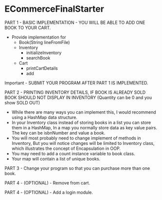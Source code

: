 # ECommerceFinalStarter

PART 1 - BASIC IMPLEMENTATION - YOU WILL BE ABLE TO ADD ONE BOOK TO YOUR CART.
* Provide implementation for
  * Book(String lineFromFile)
  * Inventory
    * initializeInventory
    * searchBook
  * Cart
    * printCartDetails
    * add

Important - SUBMIT YOUR PROGRAM AFTER PART 1 IS IMPLEMENTED.

PART 2 - PRINTING INVENTORY DETAILS, IF BOOK IS ALREADY SOLD BOOK SHOULD NOT DISPLAY IN INVENTORY (Quantity can be 0 and you show SOLD OUT)
  * While there are many ways you can implement this, I would recommend using a HashMap data structure.
  * In your Inventory class instead of storing books in a list you can store them in a HashMap, In a map you normally store data as key value pairs. The key can be isbnNumber and value a book.
  * You will most probably need to change implement of methods in Inventory, But you will notice changes will be limited to Inventory class, which illustrates the concept of Encapsulation in OOP.
  * You may need to add a count instance variable to book class.
  * Your map will contain a list of unique books.

PART 3 - Change your program so that you can purchase more than one book.

PART 4 - (OPTIONAL) - Remove from cart.

PART 4 - (OPTIONAL) - Add a login module.

